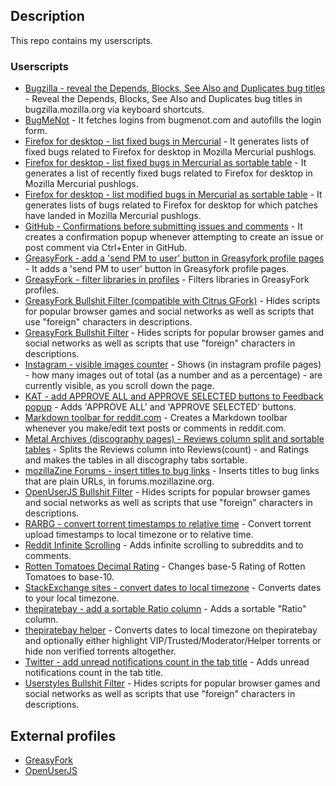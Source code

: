 ## Description

This repo contains my userscripts.

### Userscripts

- [Bugzilla - reveal the Depends, Blocks, See Also and Duplicates bug titles](https://github.com/darkred/Userscripts/tree/master/Bugzilla_-_reveal_the_Depends%2C_Blocks%2C_See_Also_and_Duplicates_bug_titles#readme) - Reveal the Depends, Blocks, See Also and Duplicates bug titles in bugzilla.mozilla.org via keyboard shortcuts.
- [BugMeNot](https://github.com/darkred/Userscripts/blob/master/BugMeNot/README.md) - It fetches logins from bugmenot.com and autofills the login form.
- [Firefox for desktop - list fixed bugs in Mercurial](https://github.com/darkred/Userscripts/tree/master/Firefox_for_desktop_-_list_fixed_bugs_in_Mercurial#readme) - It generates lists of fixed bugs related to Firefox for desktop in Mozilla Mercurial pushlogs.
- [Firefox for desktop - list fixed bugs in Mercurial as sortable table](https://github.com/darkred/Userscripts/tree/master/Firefox_for_desktop_-_list_fixed_bugs_in_Mercurial_as_sortable_table#readme) - It generates a list of recently fixed bugs related to Firefox for desktop in Mozilla Mercurial pushlogs.
- [Firefox for desktop - list modified bugs in Mercurial as sortable table](https://github.com/darkred/Userscripts/tree/master/Firefox_for_desktop_-_list_modified_bugs_in_Mercurial_as_sortable_table#readme) - It generates lists of bugs related to Firefox for desktop for which patches have landed in Mozilla Mercurial pushlogs.
- [GitHub - Confirmations before submitting issues and comments](https://github.com/darkred/Userscripts/tree/master/GitHub_Confirmations_before_submitting_issues_and_comments#readme) - It creates a confirmation popup whenever attempting to create an issue or post comment via Ctrl+Enter in GitHub.
- [GreasyFork - add a 'send PM to user' button in Greasyfork profile pages](https://github.com/darkred/Userscripts/tree/master/GreasyFork_-_add_a_send_PM_to_user_button_in_Greasyfork_profile_pages#readme) - It adds a 'send PM to user' button in Greasyfork profile pages.
- [GreasyFork - filter libraries in profiles](https://github.com/darkred/Userscripts/tree/master/GreasyFork_-_filter_libraries_in_profiles#readme) - Filters libraries in GreasyFork profiles.
- [GreasyFork Bullshit Filter (compatible with Citrus GFork)](https://github.com/darkred/Userscripts/tree/master/GreasyFork_Bullshit_Filter_(compatible_with_Citrus_GFork)#readme) - Hides scripts for popular browser games and social networks as well as scripts that use "foreign" characters in descriptions.
- [GreasyFork Bullshit Filter](https://github.com/darkred/Userscripts/tree/master/GreasyFork_Bullshit_Filter#readme) - Hides scripts for popular browser games and social networks as well as scripts that use "foreign" characters in descriptions.
- [Instagram - visible images counter](https://github.com/darkred/Userscripts/tree/master/Instagram_-_visible_images_counter#readme) - Shows (in instagram profile pages) - how many images out of total (as a number and as a percentage) - are currently visible, as you scroll down the page.
- [KAT - add APPROVE ALL and APPROVE SELECTED buttons to Feedback popup](https://github.com/darkred/Userscripts/tree/master/KAT_-_add_APPROVE_ALL_and_APPROVE_SELECTED_buttons_to_Feedback_popup#readme) - Adds 'APPROVE ALL' and 'APPROVE SELECTED' buttons.
- [Markdown toolbar for reddit.com](https://github.com/darkred/Userscripts/tree/master/Markdown_toolbar_for_reddit.com#readme) - Creates a Markdown toolbar whenever you make/edit text posts or comments in reddit.com.
- [Metal Archives (discography pages) - Reviews column split and sortable tables](https://github.com/darkred/Userscripts/tree/master/Metal_Archives_(discography_pages)_-_Reviews_column_split_and_sortable_tables#readme) - Splits the Reviews column into Reviews(count) - and Ratings and makes the tables in all discography tabs sortable.
- [mozillaZine Forums - insert titles to bug links](https://github.com/darkred/Userscripts/tree/master/mozillaZine_Forums_-_insert_titles_to_bug_links#readme) - Inserts titles to bug links that are plain URLs, in forums.mozillazine.org.
- [OpenUserJS Bullshit Filter](https://github.com/darkred/Userscripts/tree/master/OpenUserJS_Bullshit_Filter#readme) - Hides scripts for popular browser games and social networks as well as scripts that use "foreign" characters in descriptions.
- [RARBG - convert torrent timestamps to relative time](https://github.com/darkred/Userscripts/tree/master/RARBG_-_convert_torrent_timestamps_to_relative_time#readme) - Convert torrent upload timestamps to local timezone or to relative time.
- [Reddit Infinite Scrolling](https://github.com/darkred/Userscripts/tree/master/Reddit_Infinite_Scrolling#readme) - Adds infinite scrolling to subreddits and to comments.
- [Rotten Tomatoes Decimal Rating](https://github.com/darkred/Userscripts/tree/master/Rotten_Tomatoes_Decimal_Rating#readme) - Changes base-5 Rating of Rotten Tomatoes to base-10.
- [StackExchange sites - convert dates to local timezone](https://github.com/darkred/Userscripts/tree/master/StackExchange_sites_-_convert_dates_to_local_timezone#readme) - Converts dates to your local timezone.
- [thepiratebay - add a sortable Ratio column](https://github.com/darkred/Userscripts/tree/master/thepiratebay_-_add_a_sortable_Ratio_column#readme) - Adds a sortable "Ratio" column.
- [thepiratebay helper](https://github.com/darkred/Userscripts/tree/master/thepiratebay_helper#readme) - Converts dates to local timezone on thepiratebay and optionally either highlight VIP/Trusted/Moderator/Helper torrents or hide non verified torrents altogether.
- [Twitter - add unread notifications count in the tab title](https://github.com/darkred/Userscripts/tree/master/Twitter_-_add_unread_notifications_count_in_the_tab_title#readme) - Adds unread notifications count in the tab title.
- [Userstyles Bullshit Filter](https://github.com/darkred/Userscripts/tree/master/Userstyles_Bullshit_Filter#readme) - Hides scripts for popular browser games and social networks as well as scripts that use "foreign" characters in descriptions.

## External profiles

- [GreasyFork](https://greasyfork.org/en/users/2160-darkred)
- [OpenUserJS](https://openuserjs.org/users/darkred)
